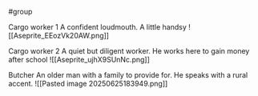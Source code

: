 #group



Cargo worker 1
	A confident loudmouth. A little handsy
![[Aseprite_EEozVk20AW.png]]

Cargo worker 2
	A quiet but diligent worker. He works here to gain money after school
![[Aseprite_ujhX9SUnNc.png]]

Butcher
	An older man with a family to provide for. He speaks with a rural accent.
![[Pasted image 20250625183949.png]]